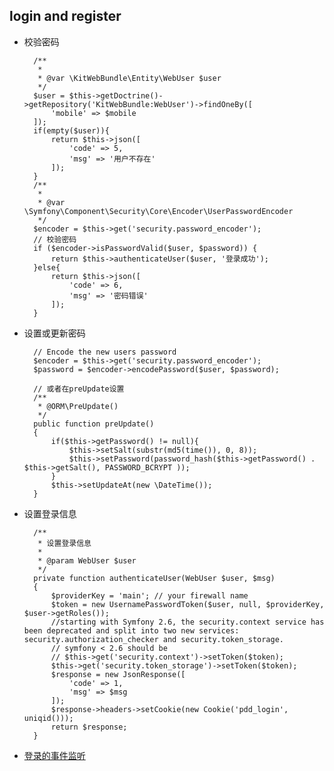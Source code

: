 ## login and register
- 校验密码

		/**
         *
         * @var \KitWebBundle\Entity\WebUser $user
         */
        $user = $this->getDoctrine()->getRepository('KitWebBundle:WebUser')->findOneBy([
            'mobile' => $mobile
        ]);
        if(empty($user)){
            return $this->json([
                'code' => 5,
                'msg' => '用户不存在'
            ]);
        }
        /**
         *
         * @var \Symfony\Component\Security\Core\Encoder\UserPasswordEncoder
         */
        $encoder = $this->get('security.password_encoder');
        // 校验密码
        if ($encoder->isPasswordValid($user, $password)) {
            return $this->authenticateUser($user, '登录成功');
        }else{
            return $this->json([
                'code' => 6,
                'msg' => '密码错误'
            ]);
        }
- 设置或更新密码

		// Encode the new users password
        $encoder = $this->get('security.password_encoder');
        $password = $encoder->encodePassword($user, $password);
		
		// 或者在preUpdate设置
		/**
	     * @ORM\PreUpdate()
	     */
	    public function preUpdate()
	    {
	        if($this->getPassword() != null){
	            $this->setSalt(substr(md5(time()), 0, 8));
	            $this->setPassword(password_hash($this->getPassword() . $this->getSalt(), PASSWORD_BCRYPT ));
	        }
	        $this->setUpdateAt(new \DateTime());
	    }
- 设置登录信息

		/**
	     * 设置登录信息
	     * 
	     * @param WebUser $user
	     */
	    private function authenticateUser(WebUser $user, $msg)
	    {
	        $providerKey = 'main'; // your firewall name
	        $token = new UsernamePasswordToken($user, null, $providerKey, $user->getRoles());
			//starting with Symfony 2.6, the security.context service has been deprecated and split into two new services: security.authorization_checker and security.token_storage.
			// symfony < 2.6 should be
			// $this->get('security.context')->setToken($token);
	        $this->get('security.token_storage')->setToken($token);
	        $response = new JsonResponse([
	            'code' => 1,
	            'msg' => $msg
	        ]);
	        $response->headers->setCookie(new Cookie('pdd_login', uniqid()));
	        return $response;
	    }
- [登录的事件监听](../EventListener/LoginListener.md)  
	